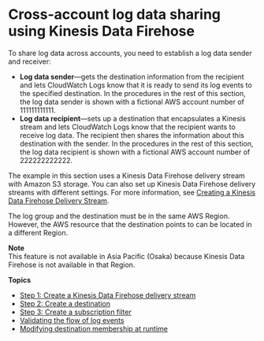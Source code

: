 # Cross\-account log data sharing using Kinesis Data Firehose<a name="CrossAccountSubscriptions-Firehose"></a>

To share log data across accounts, you need to establish a log data sender and receiver:
+ **Log data sender**—gets the destination information from the recipient and lets CloudWatch Logs know that it is ready to send its log events to the specified destination\. In the procedures in the rest of this section, the log data sender is shown with a fictional AWS account number of 111111111111\.
+ **Log data recipient**—sets up a destination that encapsulates a Kinesis stream and lets CloudWatch Logs know that the recipient wants to receive log data\. The recipient then shares the information about this destination with the sender\. In the procedures in the rest of this section, the log data recipient is shown with a fictional AWS account number of 222222222222\.

The example in this section uses a Kinesis Data Firehose delivery stream with Amazon S3 storage\. You can also set up Kinesis Data Firehose delivery streams with different settings\. For more information, see [ Creating a Kinesis Data Firehose Delivery Stream](https://docs.aws.amazon.com/firehose/latest/dev/basic-create.html)\.

The log group and the destination must be in the same AWS Region\. However, the AWS resource that the destination points to can be located in a different Region\.

**Note**  
This feature is not available in Asia Pacific \(Osaka\) because Kinesis Data Firehose is not available in that Region\.

**Topics**
+ [Step 1: Create a Kinesis Data Firehose delivery stream](CreateFirehoseStream.md)
+ [Step 2: Create a destination](CreateFirehoseStreamDestination.md)
+ [Step 3: Create a subscription filter](CreateSubscriptionFilterFirehose.md)
+ [Validating the flow of log events](ValidateLogEventFlowFirehose.md)
+ [Modifying destination membership at runtime](ModifyDestinationMembershipFirehose.md)